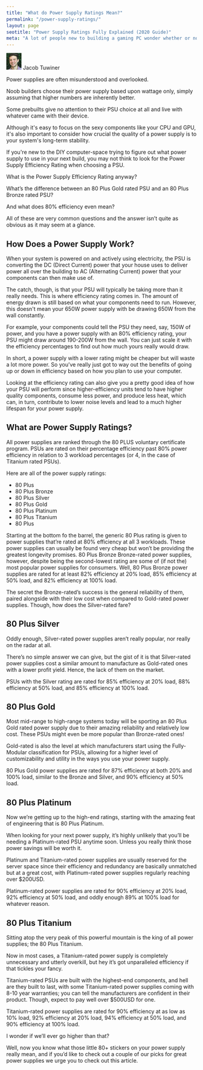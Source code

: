 ```yaml
---
title: "What do Power Supply Ratings Mean?" 
permalink: "/power-supply-ratings/"
layout: page
seotitle: "Power Supply Ratings Fully Explained (2020 Guide)" 
meta: "A lot of people new to building a gaming PC wonder whether or not cable management affects airflow – we've got the answers."
---
```


<div class="author-line">
	<img class="author-image" alt="written by jacob tuwiner" src="/img/profile/close.jpg" />
	<span>Jacob Tuwiner</span>
</div>

Power supplies are often misunderstood and overlooked. 

Noob builders choose their power supply based upon wattage only, simply assuming that higher numbers are inherently better. 

Some prebuilts give no attention to their PSU choice at all and live with whatever came with their device. 

Although it's easy to focus on the sexy components like your CPU and GPU, it's also important to consider how crucial the quality of a power supply is to your system's long-term stability.

If you're new to the DIY computer-space trying to figure out what power supply to use in your next build, you may not think to look for the Power Supply Efficiency Rating when choosing a PSU.

What is the Power Supply Efficiency Rating anyway? 

What’s the difference between an 80 Plus Gold rated PSU and an 80 Plus Bronze rated PSU? 

And what does 80% efficiency even mean? 

All of these are very common questions and the answer isn’t quite as obvious as it may seem at a glance.

## How Does a Power Supply Work?

When your system is powered on and actively using electricity, the PSU is converting the DC (Direct Current) power that your house uses to deliver power all over the building to AC (Alternating Current) power that your components can then make use of. 

The catch, though, is that your PSU will typically be taking more than it really needs. This is where efficiency rating comes in. The amount of energy drawn is still based on what your components need to run. However, this doesn't mean your 650W power supply with be drawing 650W from the wall constantly.

For example, your components could tell the PSU they need, say, 150W of power, and you have a power supply with an 80% efficiency rating, your PSU might draw around 190-200W from the wall. You can just scale it with the efficiency percentages to find out how much yours really would draw.

In short, a power supply with a lower rating might be cheaper but will waste a lot more power. So you’ve really just got to way out the benefits of going up or down in efficiency based on how you plan to use your computer.

Looking at the efficiency rating can also give you a pretty good idea of how your PSU will perform since higher-efficiency units tend to have higher quality components, consume less power, and produce less heat, which can, in turn, contribute to lower noise levels and lead to a much higher lifespan for your power supply.

## What are Power Supply Ratings?

All power supplies are ranked through the 80 PLUS voluntary certificate program. PSUs are rated on their percentage efficiency past 80% power efficiency in relation to 3 workload percentages (or 4, in the case of Titanium rated PSUs).

Here are all of the power supply ratings:

* 80 Plus
* 80 Plus Bronze
* 80 Plus Silver
* 80 Plus Gold
* 80 Plus Platinum
* 80 Plus Titanium
* 80 Plus

Starting at the bottom fo the barrel, the generic 80 Plus rating is given to power supplies that’re rated at 80% efficiency at all 3 workloads. These power supplies can usually be found very cheap but won’t be providing the greatest longevity promises.
80 Plus Bronze
Bronze-rated power supplies, however, despite being the second-lowest rating are some of (if not the) most popular power supplies for consumers. Well, 80 Plus Bronze power supplies are rated for at least 82% efficiency at 20% load, 85% efficiency at 50% load, and 82% efficiency at 100% load.

The secret the Bronze-rated’s success is the general reliability of them, paired alongside with their low cost when compared to Gold-rated power supplies. Though, how does the Silver-rated fare?

## 80 Plus Silver

Oddly enough, Silver-rated power supplies aren’t really popular, nor really on the radar at all. 

There’s no simple answer we can give, but the gist of it is that Silver-rated power supplies cost a similar amount to manufacture as Gold-rated ones with a lower profit yield. Hence, the lack of them on the market.

PSUs with the Silver rating are rated for 85% efficiency at 20% load, 88% efficiency at 50% load, and 85% efficiency at 100% load.

## 80 Plus Gold

Most mid-range to high-range systems today will be sporting an 80 Plus Gold rated power supply due to their amazing reliability and relatively low cost. These PSUs might even be more popular than Bronze-rated ones!

Gold-rated is also the level at which manufacturers start using the Fully-Modular classification for PSUs, allowing for a higher level of customizability and utility in the ways you use your power supply.

80 Plus Gold power supplies are rated for 87% efficiency at both 20% and 100% load, similar to the Bronze and Silver, and 90% efficiency at 50% load.

## 80 Plus Platinum

Now we’re getting up to the high-end ratings, starting with the amazing feat of engineering that is 80 Plus Platinum.

When looking for your next power supply, it’s highly unlikely that you’ll be needing a Platinum-rated PSU anytime soon. Unless you really think those power savings will be worth it.

Platinum and Titanium-rated power supplies are usually reserved for the server space since their efficiency and redundancy are basically unmatched but at a great cost, with Platinum-rated power supplies regularly reaching over $200USD.

Platinum-rated power supplies are rated for 90% efficiency at 20% load, 92% efficiency at 50% load, and oddly enough 89% at 100% load for whatever reason.

## 80 Plus Titanium

Sitting atop the very peak of this powerful mountain is the king of all power supplies; the 80 Plus Titanium.

Now in most cases, a Titanium-rated power supply is completely unnecessary and utterly overkill, but hey it’s got unparalleled efficiency if that tickles your fancy.

Titanium-rated PSUs are built with the highest-end components, and hell are they built to last, with some Titanium-rated power supplies coming with 8-10 year warranties; you can tell the manufacturers are confident in their product. Though, expect to pay well over $500USD for one.

Titanium-rated power supplies are rated for 90% efficiency at as low as 10% load, 92% efficiency at 20% load, 94% efficiency at 50% load, and 90% efficiency at 100% load.

I wonder if we’ll ever go higher than that?

Well, now you know what those little 80+ stickers on your power supply really mean, and if you’d like to check out a couple of our picks for great power supplies we urge you to check out this article.
